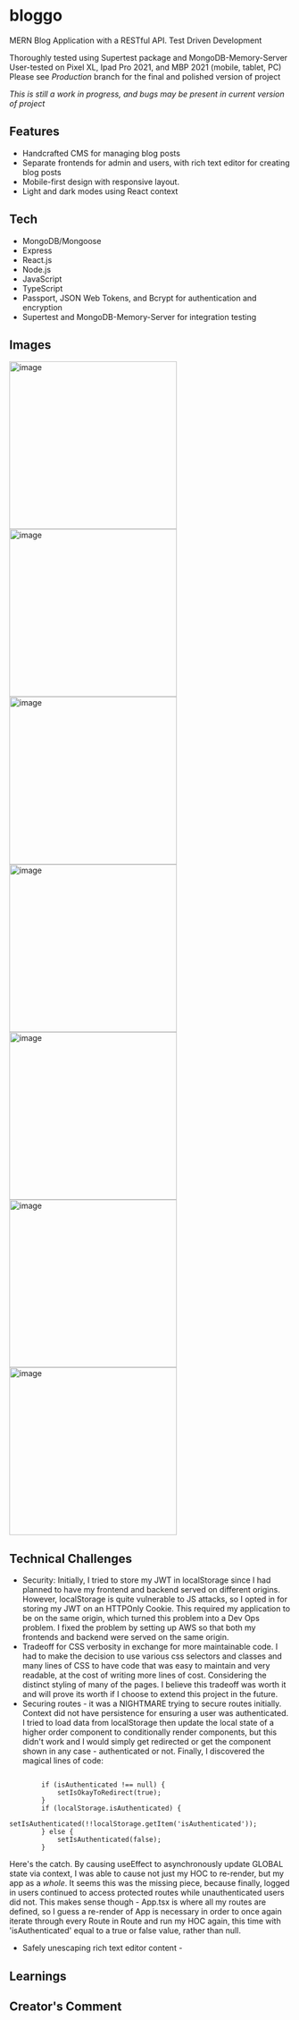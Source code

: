 # bloggo
MERN Blog Application with a RESTful API. Test Driven Development

Thoroughly tested using Supertest package and MongoDB-Memory-Server
User-tested on Pixel XL, Ipad Pro 2021, and MBP 2021 (mobile, tablet, PC)
Please see *Production* branch for the final and polished version of project

*This is still a work in progress, and bugs may be present in current version of project*

## Features

 * Handcrafted CMS for managing blog posts
 * Separate frontends for admin and users, with rich text editor for creating blog posts
 * Mobile-first design with responsive layout.
 * Light and dark modes using React context 
## Tech 

* MongoDB/Mongoose 
* Express 
* React.js 
* Node.js 
* JavaScript
* TypeScript
* Passport, JSON Web Tokens, and Bcrypt for authentication and encryption
* Supertest and MongoDB-Memory-Server for integration testing

## Images 

<img width="300" alt="image" src="https://user-images.githubusercontent.com/71617542/189499298-d2849a02-c4a0-43e1-848d-29f3ccaa821a.png"><img width="300" alt="image" src="https://user-images.githubusercontent.com/71617542/189499358-b8bcaa58-8188-41dd-83ef-f4e2df552d71.png"><img width="300" alt="image" src="https://user-images.githubusercontent.com/71617542/189499417-ce73e2d7-b133-47df-a06f-7f4718624c5f.png"><img width="300" alt="image" src="https://user-images.githubusercontent.com/71617542/189499454-0cd36ae5-8797-4ef1-8f98-1a5386318f45.png"><img width="300" alt="image" src="https://user-images.githubusercontent.com/71617542/189499461-0ea8d2ce-cd38-4685-8e99-9087ae211efa.png"><img width="300" alt="image" src="https://user-images.githubusercontent.com/71617542/189499471-19f78928-7012-4dd9-89f0-5267908dc82a.png"><img width="300" alt="image" src="https://user-images.githubusercontent.com/71617542/189499478-cc2dffc9-ed35-4e4a-b605-a795e13d123a.png">



## Technical Challenges 
 
* Security: Initially, I tried to store my JWT in localStorage since 
I had planned to have my frontend and backend served on different 
origins. However, localStorage is quite vulnerable to JS attacks, so I
opted in for storing my JWT on an HTTPOnly Cookie. This required 
my application to be on the same origin, which turned this problem 
into a Dev Ops problem. I fixed the problem by setting up AWS so that 
both my frontends and backend were served on the same origin. 
* Tradeoff for CSS verbosity in exchange for more maintainable code. I had to make the decision to use various css selectors and classes and many lines of CSS to have code that was easy to maintain and very readable, at the cost of writing more lines of cost. Considering the distinct styling of many of the pages. I believe this tradeoff was worth it and will prove its worth if I choose to extend this project in the future. 
* Securing routes - it was a NIGHTMARE trying to secure routes initially. Context did not have persistence for ensuring a user was authenticated. I tried to load data from localStorage then update the local state of a higher order component to conditionally render components, but this didn't work and I would simply get redirected or 
get the component shown in any case - authenticated or not. Finally, I discovered 
the magical lines of code: 

```

        if (isAuthenticated !== null) { 
            setIsOkayToRedirect(true);
        }
        if (localStorage.isAuthenticated) {
            setIsAuthenticated(!!localStorage.getItem('isAuthenticated'));
        } else {
            setIsAuthenticated(false);
        }
```

Here's the catch. By causing useEffect to asynchronously update GLOBAL state via context, I was able to cause not just my HOC to re-render, but my app as a *whole*. It seems this was the missing piece, because finally, logged in users continued to access protected routes while unauthenticated users did not. This makes sense though - App.tsx is where all my routes are defined, so I guess a re-render of App is necessary in order to once again iterate through every Route in Route and run my HOC again, this time with 'isAuthenticated' equal to a true or false value, rather than null. 

* Safely unescaping rich text editor content - 

## Learnings 

## Creator's Comment
